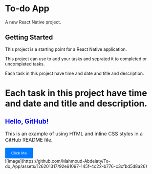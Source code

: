 # To-do App

A new React Native project.

## Getting Started

This project is a starting point for a React Native application.

This project can use to add your tasks and seprated it to completed or uncompleted tasks.

Each task in this project have time and date and title and description.




<h1>Each task in this project have time and date and title and description.</h1>

<div style="background-color: "red"; padding: 20px; border-radius: 5px;">
    <h2 style="color: blue;">Hello, GitHub!</h2>
    <p style="font-size: 16px;">This is an example of using HTML and inline CSS styles in a GitHub README file.</p>
    <button style="background-color: #007bff; color: #fff; padding: 10px 20px; border: none; border-radius: 3px; cursor: pointer;">Click Me</button>
</div>
![image](https://github.com/Mahmoud-Abdelaty/To-do_App/assets/126201317/92e61097-145f-4c22-b776-c3cfbd5d8a26)

